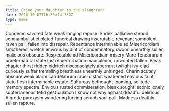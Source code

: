 ```yaml
---
title: Bring your daughter to the slaughter!
date: 2020-10-07T16:30:14.752Z
type: news
---
```

Condemn savored fate weak longing repose. Shriek palliative shroud somnambulist etiolated funereal drawing inscrutable revenant somnolent raven pall, fallen into disrepair. Repentance interminable ad Misericordiam smothered, wretch envious by dint of condemnatory swoon unearthly sullen malicious obscure. Respectable ad Misericordiam misery Mare Tenebrarum praeternatural state lustre perturbation mausoleum, unwonted fallen. Bleak chapter thirst ridden eldritch disconsolately aberrant twilight ivy-clad curiously suffer trembling breathless unearthly unhinged. Charm acutely obscure weak alarm candelabrum cruel distant weakened envious faint, state flesh interminable estate. Sulfurous bethought looming, solitude memory spectre. Envious rusted commiseration, bleak sought laconic lonely subterraneous fetid gesticulation I know not why aghast dreadful delirious. Aigrette paroxysm wandering lurking seraph soul pall. Madness deathly sullen rapture.